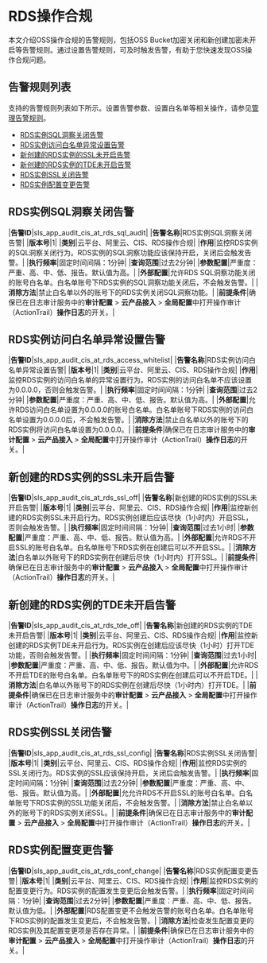 # RDS操作合规

本文介绍OSS操作合规的告警规则，包括OSS Bucket加密关闭和新创建加密未开启等告警规则。通过设置告警规则，可及时触发告警，有助于您快速发现OSS操作合规问题。

## 告警规则列表

支持的告警规则列表如下所示。设置告警参数、设置白名单等相关操作，请参见[管理告警规则](/cn.zh-CN/应用中心（App）/日志审计服务/告警/管理告警规则.md)。

-   [RDS实例SQL洞察关闭告警](#section_73j_8io_kq4)
-   [RDS实例访问白名单异常设置告警](#section_iq5_q2p_tbv)
-   [新创建的RDS实例的SSL未开启告警](#section_6rz_9ae_vgm)
-   [新创建的RDS实例的TDE未开启告警](#section_xna_e9n_gcl)
-   [RDS实例SSL关闭告警](#section_gpw_yin_o2t)
-   [RDS实例配置变更告警](#section_0qw_4rr_ep4)

## RDS实例SQL洞察关闭告警

|**告警ID**|sls\_app\_audit\_cis\_at\_rds\_sql\_audit|
|**告警名称**|RDS实例SQL洞察关闭告警|
|**版本号**|1|
|**类别**|云平台、阿里云、CIS、RDS操作合规|
|**作用**|监控RDS实例的SQL洞察关闭行为。RDS实例的SQL洞察功能应该保持开启，关闭后会触发告警。|
|**执行频率**|固定时间间隔：1分钟|
|**查询范围**|过去2分钟|
|**参数配置**|严重度：严重、高、中、低、报告。默认值为高。|
|**外部配置**|允许RDS SQL洞察功能关闭的账号白名单。白名单账号下RDS实例的SQL洞察功能关闭后，不会触发告警。|
|**消除方法**|禁止白名单以外的账号下的RDS实例关闭SQL洞察功能。|
|**前提条件**|确保已在日志审计服务中的**审计配置** \> **云产品接入** \> **全局配置**中打开操作审计（ActionTrail）**操作日志**的开关。|

## RDS实例访问白名单异常设置告警

|**告警ID**|sls\_app\_audit\_cis\_at\_rds\_access\_whitelist|
|**告警名称**|RDS实例访问白名单异常设置告警|
|**版本号**|1|
|**类别**|云平台、阿里云、CIS、RDS操作合规|
|**作用**|监控RDS实例的访问白名单的异常设置行为。RDS实例的访问白名单不应该设置为0.0.0.0，否则会触发告警。|
|**执行频率**|固定时间间隔：1分钟|
|**查询范围**|过去2分钟|
|**参数配置**|严重度：严重、高、中、低、报告。默认值为高。|
|**外部配置**|允许RDS访问白名单设置为0.0.0.0的账号白名单。白名单账号下RDS实例的访问白名单设置为0.0.0.0后，不会触发告警。|
|**消除方法**|禁止白名单以外的账号下的RDS实例将访问白名单设置为0.0.0.0。|
|**前提条件**|确保已在日志审计服务中的**审计配置** \> **云产品接入** \> **全局配置**中打开操作审计（ActionTrail）**操作日志**的开关。|

## 新创建的RDS实例的SSL未开启告警

|**告警ID**|sls\_app\_audit\_cis\_at\_rds\_ssl\_off|
|**告警名称**|新创建的RDS实例的SSL未开启告警|
|**版本号**|1|
|**类别**|云平台、阿里云、CIS、RDS操作合规|
|**作用**|监控新创建的RDS实例SSL未开启行为。RDS实例创建后应该尽快（1小时内）开启SSL，否则会触发告警。|
|**执行频率**|固定时间间隔：1分钟|
|**查询范围**|过去1小时|
|**参数配置**|严重度：严重、高、中、低、报告。默认值为高。|
|**外部配置**|允许RDS不开启SSL的账号白名单。白名单账号下RDS实例在创建后可以不开启SSL。|
|**消除方法**|白名单以外账号下的RDS实例在创建后尽快（1小时内）打开SSL。|
|**前提条件**|确保已在日志审计服务中的**审计配置** \> **云产品接入** \> **全局配置**中打开操作审计（ActionTrail）**操作日志**的开关。|

## 新创建的RDS实例的TDE未开启告警

|**告警ID**|sls\_app\_audit\_cis\_at\_rds\_tde\_off|
|**告警名称**|新创建的RDS实例的TDE未开启告警|
|**版本号**|1|
|**类别**|云平台、阿里云、CIS、RDS操作合规|
|**作用**|监控新创建的RDS实例TDE未开启行为。RDS实例在创建后应该尽快（1小时）打开TDE功能，否则会触发告警。|
|**执行频率**|固定时间间隔：1分钟|
|**查询范围**|过去1小时|
|**参数配置**|严重度：严重、高、中、低、报告。默认值为中。|
|**外部配置**|允许RDS不开启TDE的账号白名单。白名单账号下的RDS实例在创建后可以不开启TDE。|
|**消除方法**|白名单以外账号下的RDS实例在创建后尽快（1小时内）打开TDE。|
|**前提条件**|确保已在日志审计服务中的**审计配置** \> **云产品接入** \> **全局配置**中打开操作审计（ActionTrail）**操作日志**的开关。|

## RDS实例SSL关闭告警

|**告警ID**|sls\_app\_audit\_cis\_at\_rds\_ssl\_config|
|**告警名称**|RDS实例SSL关闭告警|
|**版本号**|1|
|**类别**|云平台、阿里云、CIS、RDS操作合规|
|**作用**|监控RDS实例的SSL关闭行为。RDS实例的SSL应该保持开启，关闭后会触发告警。|
|**执行频率**|固定时间间隔：1分钟|
|**查询范围**|过去2分钟|
|**参数配置**|严重度：严重、高、中、低、报告。默认值为高。|
|**外部配置**|允允许RDS不开启SSL的账号白名单。白名单账号下RDS实例的SSL功能关闭后，不会触发告警。|
|**消除方法**|禁止白名单以外的账号下的RDS实例关闭SSL。|
|**前提条件**|确保已在日志审计服务中的**审计配置** \> **云产品接入** \> **全局配置**中打开操作审计（ActionTrail）**操作日志**的开关。|

## RDS实例配置变更告警

|**告警ID**|sls\_app\_audit\_cis\_at\_rds\_conf\_change|
|**告警名称**|RDS实例配置变更告警|
|**版本号**|1|
|**类别**|云平台、阿里云、CIS、RDS操作合规|
|**作用**|监控RDS实例的配置变更行为。RDS实例的配置发生变更后会触发告警。|
|**执行频率**|固定时间间隔：1分钟|
|**查询范围**|过去2分钟|
|**参数配置**|严重度：严重、高、中、低、报告。默认值为低。|
|**外部配置**|RDS配置变更不会触发告警的账号白名单。白名单账号下RDS实例的配置发生变更后，不会触发告警。|
|**消除方法**|检查发生配置变更的RDS实例及其配置变更项是否存在异常。|
|**前提条件**|确保已在日志审计服务中的**审计配置** \> **云产品接入** \> **全局配置**中打开操作审计（ActionTrail）**操作日志**的开关。|

